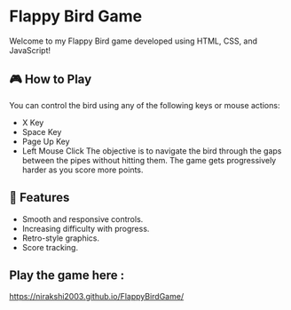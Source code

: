 # Flappy Bird Game
Welcome to my Flappy Bird game developed using HTML, CSS, and JavaScript!

## 🎮 How to Play
You can control the bird using any of the following keys or mouse actions:
- X Key
- Space Key
- Page Up Key
- Left Mouse Click
The objective is to navigate the bird through the gaps between the pipes without hitting them. The game gets progressively harder as you score more points.

## 🚀 Features
- Smooth and responsive controls.
- Increasing difficulty with progress.
- Retro-style graphics.
- Score tracking.

## Play the game here :
https://nirakshi2003.github.io/FlappyBirdGame/
